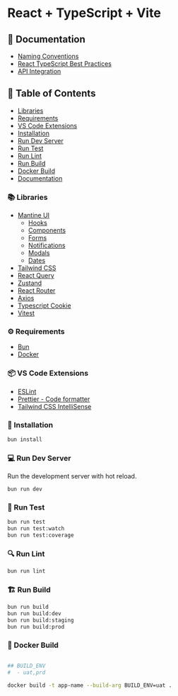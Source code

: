 # React + TypeScript + Vite

## 📝 Documentation

- [Naming Conventions](./docs/naming-conventions.md)
- [React TypeScript Best Practices](./docs/react-typescript-best-practices.md)
- [API Integration](./docs/api-integration.md)

## 📑 Table of Contents

- [Libraries](#-libraries)
- [Requirements](#-requirements)
- [VS Code Extensions](#-vs-code-extensions)
- [Installation](#-installation)
- [Run Dev Server](#-run-dev-server)
- [Run Test](#-run-test)
- [Run Lint](#-run-lint)
- [Run Build](#-run-build)
- [Docker Build](#-docker-build)
- [Documentation](#-documentation)

### 📚 Libraries

- [Mantine UI](https://mantine.dev/)
  - [Hooks](https://mantine.dev/hooks/package/)
  - [Components](https://mantine.dev/core/package/)
  - [Forms](https://mantine.dev/form/package/)
  - [Notifications](https://mantine.dev/x/notifications/)
  - [Modals](https://mantine.dev/x/modals/)
  - [Dates](https://mantine.dev/dates/getting-started/)
- [Tailwind CSS](https://tailwindcss.com/)
- [React Query](https://tanstack.com/query/latest)
- [Zustand](https://zustand-demo.pmnd.rs/)
- [React Router](https://reactrouter.com/)
- [Axios](https://axios-http.com/)
- [Typescript Cookie](https://github.com/js-cookie/js.cookie)
- [Vitest](https://vitest.dev/)

### ⚙️ Requirements

- [Bun](https://bun.sh/)
- [Docker](https://www.docker.com/)

### 📦 VS Code Extensions

- [ESLint](https://marketplace.visualstudio.com/items?itemName=dbaeumer.vscode-eslint)
- [Prettier - Code formatter](https://marketplace.visualstudio.com/items?itemName=esbenp.prettier-vscode)
- [Tailwind CSS IntelliSense](https://marketplace.visualstudio.com/items?itemName=bradlc.vscode-tailwindcss)

### 🚀 Installation

```sh
bun install
```

### 💻 Run Dev Server

Run the development server with hot reload.

```sh
bun run dev
```

### 🧪 Run Test

```sh
bun run test
bun run test:watch
bun run test:coverage
```

### 🔍 Run Lint

```sh
bun run lint
```

### 🏗️ Run Build

```sh
bun run build
bun run build:dev
bun run build:staging
bun run build:prod
```

### 🐳 Docker Build

```sh

## BUILD_ENV
#  - uat,prd

docker build -t app-name --build-arg BUILD_ENV=uat .

```
